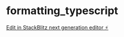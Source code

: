 # formatting_typescript

[Edit in StackBlitz next generation editor ⚡️](https://stackblitz.com/~/github.com/SRYVPRASAD/formatting_typescript)